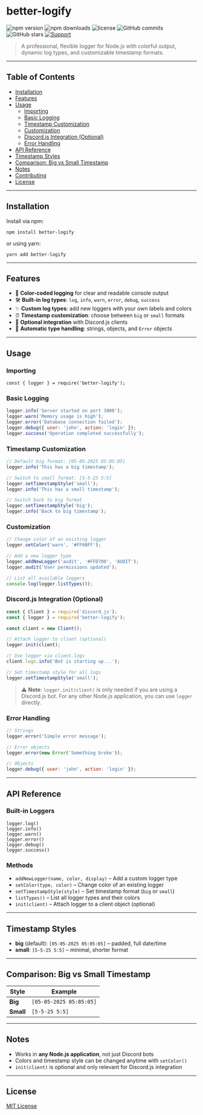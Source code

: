 # better-logify

![npm version](https://img.shields.io/npm/v/better-logify)
![npm downloads](https://img.shields.io/npm/dt/better-logify)
![license](https://img.shields.io/npm/l/better-logify)
![GitHub commits](https://img.shields.io/github/commit-activity/m/reversalxx/better-logify)
![GitHub stars](https://img.shields.io/github/stars/reversalxx/better-logify?style=social)
[![Support](https://img.shields.io/badge/Support-Discord-7289DA?style=flat&logo=discord)](https://discord.gg/your-invite)

> A professional, flexible logger for Node.js with colorful output, dynamic log types, and customizable timestamp formats.

---

## Table of Contents

- [Installation](#installation)  
- [Features](#features)  
- [Usage](#usage)  
  - [Importing](#importing)  
  - [Basic Logging](#basic-logging)  
  - [Timestamp Customization](#timestamp-customization)  
  - [Customization](#customization)  
  - [Discord.js Integration (Optional)](#discordjs-integration-optional)  
  - [Error Handling](#error-handling)  
- [API Reference](#api-reference)  
- [Timestamp Styles](#timestamp-styles)  
- [Comparison: Big vs Small Timestamp](#comparison-big-vs-small-timestamp)  
- [Notes](#notes)  
- [Contributing](#contributing)  
- [License](#license)

---

## Installation

Install via npm:

`npm install better-logify`

or using yarn:

`yarn add better-logify`

---

## Features

- 🌈 **Color-coded logging** for clear and readable console output  
- 🛠 **Built-in log types**: `log`, `info`, `warn`, `error`, `debug`, `success`  
- ✨ **Custom log types**: add new loggers with your own labels and colors  
- ⏰ **Timestamp customization**: choose between `big` or `small` formats  
- 🤖 **Optional integration** with Discord.js clients  
- 📝 **Automatic type handling**: strings, objects, and `Error` objects  

---

## Usage

### Importing

`const { logger } = require('better-logify');`

### Basic Logging

```javascript
logger.info('Server started on port 3000');
logger.warn('Memory usage is high');
logger.error('Database connection failed');
logger.debug({ user: 'john', action: 'login' });
logger.success('Operation completed successfully');
```

### Timestamp Customization

```javascript
// Default big format: [05-05-2025 05:05:05]
logger.info('This has a big timestamp');

// Switch to small format: [5-5-25 5:5]
logger.setTimestampStyle('small');
logger.info('This has a small timestamp');

// Switch back to big format
logger.setTimestampStyle('big');
logger.info('Back to big timestamp');
```

### Customization

```javascript
// Change color of an existing logger
logger.setColor('warn', '#FF00FF');

// Add a new logger type
logger.addNewLogger('audit', '#FFD700', 'AUDIT');
logger.audit('User permissions updated');

// List all available loggers
console.log(logger.listTypes());
```

### Discord.js Integration (Optional)

```javascript
const { Client } = require('discord.js');
const { logger } = require('better-logify');

const client = new Client();

// Attach logger to client (optional)
logger.init(client);

// Use logger via client.logs
client.logs.info('Bot is starting up...');

// Set timestamp style for all logs
logger.setTimestampStyle('small');
```

> ⚠️ **Note**: `logger.init(client)` is only needed if you are using a Discord.js bot. For any other Node.js application, you can use `logger` directly.

### Error Handling

```javascript
// Strings
logger.error('Simple error message');

// Error objects
logger.error(new Error('Something broke'));

// Objects
logger.debug({ user: 'john', action: 'login' });
```

---

## API Reference

### Built-in Loggers

`logger.log()`  
`logger.info()`  
`logger.warn()`  
`logger.error()`  
`logger.debug()`  
`logger.success()`

### Methods

- `addNewLogger(name, color, display)` – Add a custom logger type  
- `setColor(type, color)` – Change color of an existing logger  
- `setTimestampStyle(style)` – Set timestamp format (`big` or `small`)  
- `listTypes()` – List all logger types and their colors  
- `init(client)` – Attach logger to a client object (optional)

---

## Timestamp Styles

- **big** (default): `[05-05-2025 05:05:05]` – padded, full date/time  
- **small**: `[5-5-25 5:5]` – minimal, shorter format  

---

## Comparison: Big vs Small Timestamp

| Style | Example |
|-------|---------|
| **Big** | `[05-05-2025 05:05:05]` |
| **Small** | `[5-5-25 5:5]` |

---

## Notes

- Works in **any Node.js application**, not just Discord bots  
- Colors and timestamp style can be changed anytime with `setColor()`  
- `init(client)` is optional and only relevant for Discord.js integration  

---

## License

[MIT License](https://opensource.org/licenses/MIT)

